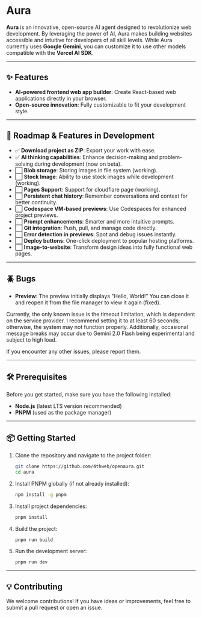 # Aura

**Aura** is an innovative, open-source AI agent designed to revolutionize web development. By leveraging the power of AI, Aura makes building websites accessible and intuitive for developers of all skill levels. While Aura currently uses **Google Gemini**, you can customize it to use other models compatible with the **Vercel AI SDK**.

---

## ✨ Features

- **AI-powered frontend web app builder**: Create React-based web applications directly in your browser.
- **Open-source innovation**: Fully customizable to fit your development style.

---

## 🚀 Roadmap & Features in Development

- ✅ **Download project as ZIP**: Export your work with ease.
- ✅ **AI thinking capabilities**: Enhance decision-making and problem-solving during development (now on beta).
- ⬜ **Blob storage**: Storing images in file system (working).
- ⬜ **Stock Image**: Ability to use stock images while development (working).
- ⬜ **Pages Support**: Support for cloudflare page (working).
- ⬜ **Persistent chat history**: Remember conversations and context for better continuity.
- ⬜ **Codespace VM-based previews**: Use Codespaces for enhanced project previews.
- ⬜ **Prompt enhancements**: Smarter and more intuitive prompts.
- ⬜ **Git integration**: Push, pull, and manage code directly.
- ⬜ **Error detection in previews**: Spot and debug issues instantly.
- ⬜ **Deploy buttons**: One-click deployment to popular hosting platforms.
- ⬜ **Image-to-website**: Transform design ideas into fully functional web pages.

---

## 🪲 Bugs

- **Preview**: The preview initially displays "Hello, World!" You can close it and reopen it from the file manager to view it again (fixed).

Currently, the only known issue is the timeout limitation, which is dependent on the service provider. I recommend setting it to at least 60 seconds; otherwise, the system may not function properly. Additionally, occasional message breaks may occur due to Gemini 2.0 Flash being experimental and subject to high load.

If you encounter any other issues, please report them.

---

## 🛠 Prerequisites

Before you get started, make sure you have the following installed:

- **Node.js** (latest LTS version recommended)
- **PNPM** (used as the package manager)

---

## 📦 Getting Started

1. Clone the repository and navigate to the project folder:

   ```bash
   git clone https://github.com/4thweb/openaura.git
   cd aura
   ```

2. Install PNPM globally (if not already installed):

   ```bash
   npm install -g pnpm
   ```

3. Install project dependencies:

   ```bash
   pnpm install
   ```

4. Build the project:

   ```bash
   pnpm run build
   ```

5. Run the development server:

   ```bash
   pnpm run dev
   ```

---

## 💡 Contributing

We welcome contributions! If you have ideas or improvements, feel free to submit a pull request or open an issue.